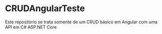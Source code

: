 # CRUDAngularTeste
 Este repositório se trata somente de um CRUD básico em Angular com uma API em C# ASP.NET Core
